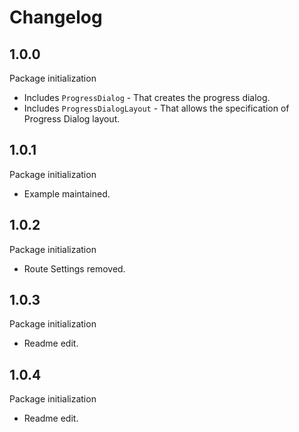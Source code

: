 # Changelog

## 1.0.0

Package initialization
* Includes `ProgressDialog` - That creates the progress dialog.
* Includes `ProgressDialogLayout` - That allows the specification of Progress Dialog layout.

## 1.0.1
Package initialization
* Example maintained.

## 1.0.2
Package initialization
* Route Settings removed.

## 1.0.3
Package initialization
* Readme edit.

## 1.0.4
Package initialization
* Readme edit.
